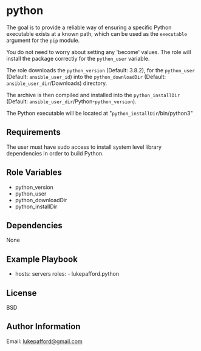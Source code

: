python
=========
The goal is to provide a reliable way of ensuring a specific Python executable
exists at a known path, which can be used as the `executable` argument for the 
`pip` module.

You do not need to worry about setting any 'become' values. The role will
install the package correctly for the `python_user` variable.


The role downloads the `python_version` (Default: 3.8.2),
for the `python_user` (Default: `ansible_user_id`) into the 
`python_downloadDir` (Default: `ansible_user_dir`/Downloads) directory.

The archive is then compiled and installed into the 
`python_installDir` (Default: `ansible_user_dir`/Python-`python_version`).


The Python executable will be located at "`python_installDir`/bin/python3"


Requirements
-------------
The user must have sudo access to install system level library dependencies 
in order to build Python.


Role Variables
--------------

* python_version
* python_user
* python_downloadDir
* python_installDir

Dependencies
------------
None

Example Playbook
----------------
- hosts: servers
  roles:
		- lukepafford.python

License
-------
BSD

Author Information
------------------
Email: lukepafford@gmail.com
